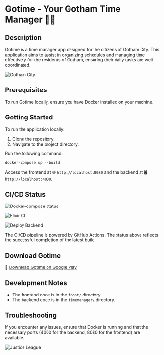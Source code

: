 # Gotime - Your Gotham Time Manager 🌃⏰

## Description
Gotime is a time manager app designed for the citizens of Gotham City. This application aims to assist in organizing schedules and managing time effectively for the residents of Gotham, ensuring their daily tasks are well coordinated.

![Gotham City](https://i.pinimg.com/originals/55/0e/c5/550ec5d493911e139378efe9865ed8cf.gif)

## Prerequisites
To run Gotime locally, ensure you have Docker installed on your machine.

## Getting Started
To run the application locally:

1. Clone the repository.
2. Navigate to the project directory.

Run the following command:
```
docker-compose up --build
```

Access the frontend at 🌐 `http://localhost:8080` and the backend at 🖥️ `http://localhost:4000`.


## CI/CD Status
![Docker-compose status](https://github.com/crysy-rThomas/GoTime/actions/workflows/run_docker_compose.yml/badge.svg)

![Elixir CI](https://github.com/crysy-rThomas/GoTime/actions/workflows/elixir.yml/badge.svg)

![Deploy Backend](https://github.com/crysy-rThomas/GoTime/actions/workflows/deployBack.yml/badge.svg)

The CI/CD pipeline is powered by GitHub Actions. The status above reflects the successful completion of the latest build.

## Download Gotime
📱 [Download Gotime on Google Play](https://play.google.com/store/apps/details?id=com.rystjari.gotime)

## Development Notes
- The frontend code is in the `front/` directory.
- The backend code is in the `timemanager/` directory.

## Troubleshooting
If you encounter any issues, ensure that Docker is running and that the necessary ports (4000 for the backend, 8080 for the frontend) are available.

![Justice League](https://media.tenor.com/u29RQ4A9xsAAAAAC/wonder-woman-batman.gif)
